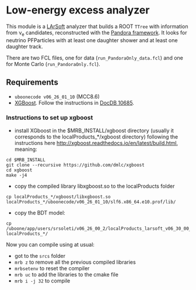 # Low-energy excess analyzer
This module is a [LArSoft](http://www.larsoft.org) analyzer that builds a ROOT `TTree` with information from &nu;<sub>e</sub> candidates, reconstructed with the [Pandora framework](https://github.com/PandoraPFA).
It looks for neutrino PFParticles with at least one daughter shower and at least one daughter track.

There are two FCL files, one for data (`run_PandoraOnly_data.fcl`) and one for Monte Carlo (`run_PandoraOnly.fcl`).

## Requirements

- `uboonecode v06_26_01_10` (MCC8.6)
- [XGBoost](http://xgboost.readthedocs.io/en/latest/). Follow the instructions in [DocDB 10685](https://microboone-docdb.fnal.gov/cgi-bin/private/ShowDocument?docid=10685).

### Instructions to set up xgboost

- install XGboost in the $MRB_INSTALL/xgboost directory (usually it corresponds to the localProducts_*/xgboost directory) following the instructions here http://xgboost.readthedocs.io/en/latest/build.html, meaning:
```
cd $MRB_INSTALL
git clone --recursive https://github.com/dmlc/xgboost
cd xgboost
make -j4
```
- copy the compiled library libxgboost.so to the localProducts folder
```
cp localProducts_*/xgboost/libxgboost.so localProducts_*/uboonecode/v06_26_01_10/slf6.x86_64.e10.prof/lib/
```
- copy the BDT model:
```
cp /uboone/app/users/srsoleti/v06_26_00_2/localProducts_larsoft_v06_30_00_e10_prof/multiclass_pandora_mcc8.model localProducts_*/
```

Now you can compile using at usual:
- got to the `srcs` folder
- `mrb z` to remove all the previous compiled libraries
- `mrbsetenv` to reset the compiler
- `mrb uc` to add the libraries to the cmake file
- `mrb i -j 32` to compile

